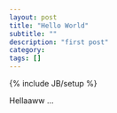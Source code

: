 ```yaml
---
layout: post
title: "Hello World"
subtitle: ""
description: "first post"
category: 
tags: []
---
```

{% include JB/setup %}  

Hellaaww ...
